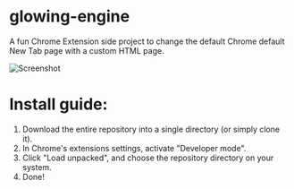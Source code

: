 # glowing-engine
A fun Chrome Extension side project to change the default Chrome default New Tab page with a custom HTML page. 

![Screenshot](https://github.com/juandaishere/glowing-engine/assets/94457118/79028d7e-0bea-4ba5-bea8-e0342175f680)

# Install guide:
1. Download the entire repository into a single directory (or simply clone it).
2. In Chrome's extensions settings, activate "Developer mode".
3. Click "Load unpacked", and choose the repository directory on your system.
4. Done!

